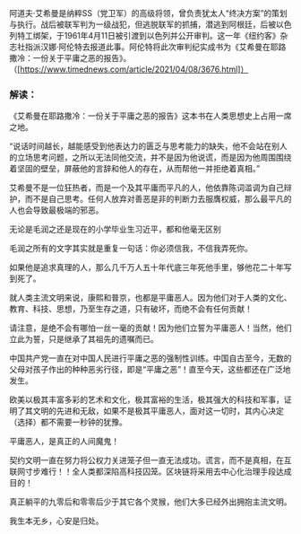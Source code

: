 阿道夫·艾希曼是纳粹SS（党卫军）的高级将领，曾负责犹太人“终决方案”的策划与执行。战后被联军判为一级战犯，但逃脱联军的抓捕，潜逃到阿根廷，后被以色列特工绑架，于1961年4月11日被引渡到以色列并公开审判。这一年《纽约客》杂志社指派汉娜·阿伦特去报道此事。阿伦特将此次审判纪实成书为《艾希曼在耶路撒冷：一份关于平庸之恶的报告》。
（[https://www.timednews.com/article/2021/04/08/3676.html]）

### 解读：

《艾希曼在耶路撒冷：一份关于平庸之恶的报告》这本书在人类思想史上占用一席之地。

“说话时间越长，越能感受到他表达力的匮乏与思考能力的缺失，他不会站在别人的立场思考问题，之所以无法同他交流，并不是因为他说谎，而是因为他周围围绕着坚固的壁垒，屏蔽他的言辞和他人的存在，从而帮他一并拒绝着真相。”

艾希曼不是一位狂热者，而是一个及其平庸而平凡的人，他依靠陈词滥调为自己辩护，而不是自己思考。任何人放弃对善恶是非的判断力去服膺权威，那么最平凡的人也会导致最极端的邪恶。

无论是毛润之还是现在的小学毕业生习近平，都和他毫无区别

毛润之所有的文字其实就是重复一句话：你必须信我，不信我弄死你。

如果他是追求真理的人，那么几千万人五十年代底三年死他手里，够他花二十年写到死了。

就人类主流文明来说，康熙和普京，也都是平庸恶人。因为他们对于人类的文化、教育、科技、思想，乃至生存之道，只有破坏，而绝不会有任何贡献！

请注意，是绝不会有哪怕一丝一毫的贡献！因为他们立誓为平庸恶人！当然，他们立此为誓，只是继承了其祖先的遗嘱而已。

中国共产党一直在对中国人民进行平庸之恶的强制性训练。中国自古至今，无数的父母对孩子作出的种种恶劣行径，即是“平庸之恶”！直至今天，这些都还在广泛地发生。

欧美以极其丰富多彩的艺术和文化，极其富裕的生活，极其强大的科技和军事，证明了其文明的先进和无敌，如果不是极其平庸恶人，面对这一切时，其内心决定（选择）都不需要一秒钟的犹豫。

平庸恶人，是真正的人间魔鬼！

契约文明一直在努力将公权力关进笼子但一直无法成功。谎言，而不是真相，在互联网寸步难行！！全人类都深陷高科技囚笼。区块链将采用去中心化治理手段达成目的！

真正躺平的九零后和零零后少于其它各个灵猴，他们大多已经外出拥抱主流文明。

我生本无乡，心安是归处。
